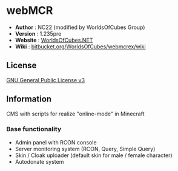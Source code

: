 # webMCR

 - **Author** : NC22 (modified by WorldsOfCubes Group)
 - **Version** : 1.235pre
 - **Website** : [WorldsOfCubes.NET](http://WorldsOfCubes.NET)
 - **Wiki** : [bitbucket.org/WorldsOfCubes/webmcrex/wiki](http://bitbucket.org/WorldsOfCubes/webmcrex/wiki)

## License 

 [GNU General Public License v3](http://www.gnu.org/licenses/gpl.html) 
 
## Information

 CMS with scripts for realize "online-mode" in Minecraft

### Base functionality

 - Admin panel with RCON console
 - Server monitoring system (RCON, Query, Simple Query)
 - Skin / Cloak uploader (default skin for male / female character)
 - Autodonate system